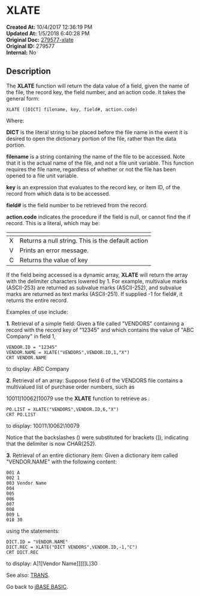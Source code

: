 # XLATE

**Created At:** 10/4/2017 12:36:19 PM  
**Updated At:** 1/5/2018 6:40:28 PM  
**Original Doc:** [279577-xlate](https://docs.jbase.com/36868-jbase-basic/279577-xlate)  
**Original ID:** 279577  
**Internal:** No  

## Description

The **XLATE** function will return the data value of a field, given the name of the file, the record key, the field number, and an action code. It takes the general form:

```
XLATE ([DICT] filename, key, field#, action.code)
```

Where:

**DICT** is the literal string to be placed before the file name in the event it is desired to open the dictionary portion of the file, rather than the data portion.

**filename** is a string containing the name of the file to be accessed. Note that it is the actual name of the file, and not a file unit variable. This function requires the file name, regardless of whether or not the file has been opened to a file unit variable.

**key** is an expression that evaluates to the record key, or item ID, of the record from which data is to be accessed.

**field#** is the field number to be retrieved from the record.

**action.code** indicates the procedure if the field is null, or cannot find the if record. This is a literal, which may be:


| <!----> | <!----> |
| --- | --- |
| X | Returns a null string. This is the default action |
| V | Prints an error message. |
| C | Returns the value of key |

If the field being accessed is a dynamic array, **XLATE** will return the array with the delimiter characters lowered by 1. For example, multivalue marks (ASCII-253) are returned as subvalue marks (ASCII-252), and subvalue marks are returned as text marks (ASCII-251). If supplied -1 for field#, it returns the entire record.

Examples of use include:

**1**. Retrieval of a simple field: Given a file called "VENDORS" containing a record with the record key of "12345" and which contains the value of "ABC Company" in field 1,

```
VENDOR.ID = "12345"
VENDOR.NAME = XLATE("VENDORS",VENDOR.ID,1,"X")
CRT VENDOR.NAME
```

to display: ABC Company

**2**. Retrieval of an array: Suppose field 6 of the VENDORS file contains a multivalued list of purchase order numbers, such as

10011]10062]10079 use the **XLATE** function to retrieve as :

```
PO.LIST = XLATE("VENDORS",VENDOR.ID,6,"X")
CRT PO.LIST
```

to display: 10011\10062\10079

Notice that the backslashes (\) were substituted for brackets (]), indicating that the delimiter is now CHAR(252).

**3**. Retrieval of an entire dictionary item: Given a dictionary item called "VENDOR.NAME" with the following content:

```
001 A
002 1
003 Vendor Name
004
005
006
007
008
009 L
010 30
```

using the statements:

```
DICT.ID = "VENDOR.NAME"
DICT.REC = XLATE("DICT VENDORS",VENDOR.ID,-1,"C")
CRT DICT.REC
```

to display: A]1]Vendor Name]]]]]L]30

See also: [TRANS](./../trans).

Go back to [jBASE BASIC](./../jbase-basic-programmers-reference-guide).
